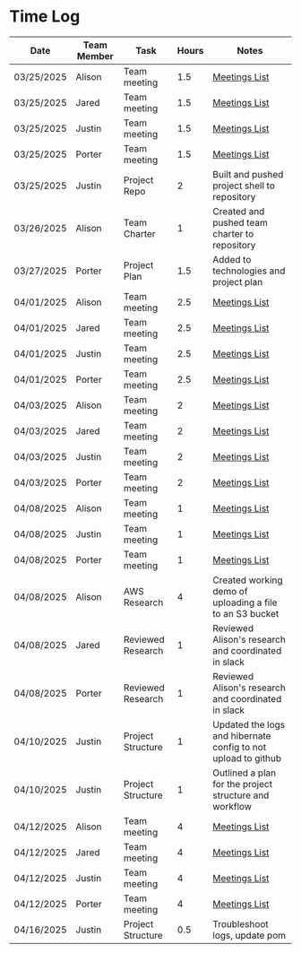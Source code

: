 # Time Log

| Date       | Team Member | Task              | Hours | Notes                                                         |
|------------|-------------|-------------------|-------|---------------------------------------------------------------|
| 03/25/2025 | Alison      | Team meeting      | 1.5   | [Meetings List](team-meetings.md)                             |
| 03/25/2025 | Jared       | Team meeting      | 1.5   | [Meetings List](team-meetings.md)                             |
| 03/25/2025 | Justin      | Team meeting      | 1.5   | [Meetings List](team-meetings.md)                             |
| 03/25/2025 | Porter      | Team meeting      | 1.5   | [Meetings List](team-meetings.md)                             |
| 03/25/2025 | Justin      | Project Repo      | 2     | Built and pushed project shell to repository                  |
| 03/26/2025 | Alison      | Team Charter      | 1     | Created and pushed team charter to repository                 |
| 03/27/2025 | Porter      | Project Plan      | 1.5   | Added to technologies and project plan                        |
| 04/01/2025 | Alison      | Team meeting      | 2.5   | [Meetings List](team-meetings.md)                             |
| 04/01/2025 | Jared       | Team meeting      | 2.5   | [Meetings List](team-meetings.md)                             |
| 04/01/2025 | Justin      | Team meeting      | 2.5   | [Meetings List](team-meetings.md)                             |
| 04/01/2025 | Porter      | Team meeting      | 2.5   | [Meetings List](team-meetings.md)                             |
| 04/03/2025 | Alison      | Team meeting      | 2     | [Meetings List](team-meetings.md)                             |
| 04/03/2025 | Jared       | Team meeting      | 2     | [Meetings List](team-meetings.md)                             |
| 04/03/2025 | Justin      | Team meeting      | 2     | [Meetings List](team-meetings.md)                             |
| 04/03/2025 | Porter      | Team meeting      | 2     | [Meetings List](team-meetings.md)                             |
| 04/08/2025 | Alison      | Team meeting      | 1     | [Meetings List](team-meetings.md)                             |
| 04/08/2025 | Justin      | Team meeting      | 1     | [Meetings List](team-meetings.md)                             |
| 04/08/2025 | Porter      | Team meeting      | 1     | [Meetings List](team-meetings.md)                             |
| 04/08/2025 | Alison      | AWS Research      | 4     | Created working demo of uploading a file to an S3 bucket      |
| 04/08/2025 | Jared       | Reviewed Research | 1     | Reviewed Alison's research and coordinated in slack           |
| 04/08/2025 | Porter      | Reviewed Research | 1     | Reviewed Alison's research and coordinated in slack           |
| 04/10/2025 | Justin      | Project Structure | 1     | Updated the logs and hibernate config to not upload to github |
| 04/10/2025 | Justin      | Project Structure | 1     | Outlined a plan for the project structure and workflow        |
| 04/12/2025 | Alison      | Team meeting      | 4     | [Meetings List](team-meetings.md)                             |
| 04/12/2025 | Jared       | Team meeting      | 4     | [Meetings List](team-meetings.md)                             |
| 04/12/2025 | Justin      | Team meeting      | 4     | [Meetings List](team-meetings.md)                             |
| 04/12/2025 | Porter      | Team meeting      | 4     | [Meetings List](team-meetings.md)                             |
| 04/16/2025 | Justin      | Project Structure | 0.5   | Troubleshoot logs, update pom                                 |